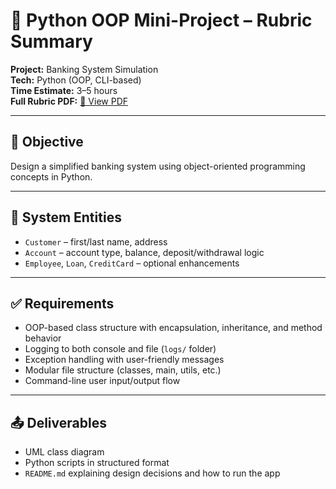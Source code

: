 # 🧾 Python OOP Mini-Project – Rubric Summary

**Project:** Banking System Simulation  
**Tech:** Python (OOP, CLI-based)  
**Time Estimate:** 3–5 hours  
**Full Rubric PDF:** [📄 View PDF](./pdf/python_oop_rubric.pdf)

---

## 🎯 Objective

Design a simplified banking system using object-oriented programming concepts in Python.

---

## 🧩 System Entities

- `Customer` – first/last name, address  
- `Account` – account type, balance, deposit/withdrawal logic  
- `Employee`, `Loan`, `CreditCard` – optional enhancements  

---

## ✅ Requirements

- OOP-based class structure with encapsulation, inheritance, and method behavior
- Logging to both console and file (`logs/` folder)
- Exception handling with user-friendly messages
- Modular file structure (classes, main, utils, etc.)
- Command-line user input/output flow

---

## 📤 Deliverables

- UML class diagram  
- Python scripts in structured format  
- `README.md` explaining design decisions and how to run the app
